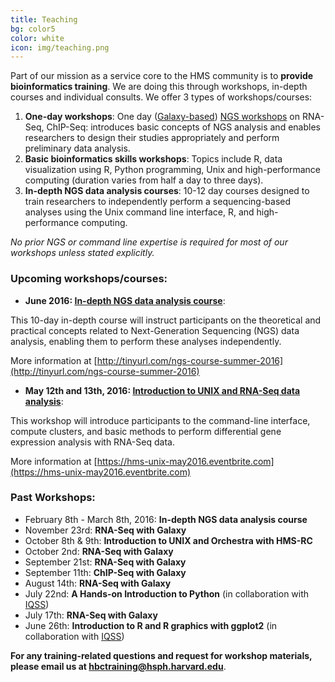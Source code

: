 ```yaml
---
title: Teaching
bg: color5
color: white
icon: img/teaching.png
---
```

Part of our mission as a service core to the HMS community is to **provide bioinformatics training**. We are doing this through workshops, in-depth courses and individual consults. We offer 3 types of workshops/courses:

1. **One-day workshops**: One day ([Galaxy-based](https://wiki.galaxyproject.org/)) [NGS workshops](http://hbc.github.io/ngs-workshops/) on RNA-Seq, ChIP-Seq: introduces basic concepts of NGS analysis and enables researchers to design their studies appropriately and perform preliminary data analysis.
2. **Basic bioinformatics skills workshops**: Topics include R, data visualization using R, Python programming, Unix and high-performance computing (duration varies from half a day to three days).
3. **In-depth NGS data analysis courses**: 10-12 day courses designed to train researchers to independently perform a sequencing-based analyses using the Unix command line interface, R, and high-performance computing. 
 
*No prior NGS or command line expertise is required for most of our workshops unless stated explicitly.*


### **Upcoming workshops/courses**:


* **June 2016: [In-depth NGS data analysis course](http://tinyurl.com/ngs-course-summer-2016)**: 

This 10-day in-depth course will instruct participants on the theoretical and practical concepts related to Next-Generation Sequencing (NGS) data analysis, enabling them to perform these analyses independently.

More information at [http://tinyurl.com/ngs-course-summer-2016](http://tinyurl.com/ngs-course-summer-2016)



* **May 12th and 13th, 2016: [Introduction to UNIX and RNA-Seq data analysis](https://hms-unix-may2016.eventbrite.com)**:
 
This workshop will introduce participants to the command-line interface, compute clusters, and basic methods to perform differential gene expression analysis with RNA-Seq data.

More information at [https://hms-unix-may2016.eventbrite.com](https://hms-unix-may2016.eventbrite.com)



### Past Workshops:

* February 8th - March 8th, 2016: **In-depth NGS data analysis course**
* November 23rd: **RNA-Seq with Galaxy**
* October 8th & 9th: **Introduction to UNIX and Orchestra with HMS-RC**
* October 2nd: **RNA-Seq with Galaxy**
* September 21st: **RNA-Seq with Galaxy**
* September 11th: **ChIP-Seq with Galaxy**
* August 14th: **RNA-Seq with Galaxy**
* July 22nd: **A Hands-on Introduction to Python** (in collaboration with [IQSS](http://www.iq.harvard.edu/))
* July 17th: **RNA-Seq with Galaxy**
* June 26th: **Introduction to R and R graphics with ggplot2** (in collaboration with [IQSS](http://www.iq.harvard.edu/))

**For any training-related questions and request for workshop materials, please email us at [hbctraining@hsph.harvard.edu](mailto:hbctraining@hsph.harvard.edu)**.